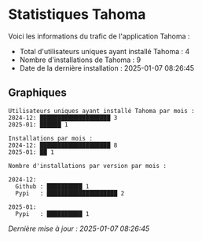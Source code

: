 # Statistiques Tahoma

Voici les informations du trafic de l'application Tahoma :
- Total d'utilisateurs uniques ayant installé Tahoma : 4
- Nombre d'installations de Tahoma : 9
- Date de la dernière installation : 2025-01-07 08:26:45

## Graphiques
```
Utilisateurs uniques ayant installé Tahoma par mois :
2024-12: ████████████████████ 3
2025-01: ██████ 1
```

```
Installations par mois :
2024-12: ████████████████████ 8
2025-01: ██ 1
```

```
Nombre d'installations par version par mois :

2024-12:
  Github : ██████████ 1
  Pypi   : ████████████████████ 2

2025-01:
  Pypi   : ██████████ 1
```


*Dernière mise à jour : 2025-01-07 08:26:45*
